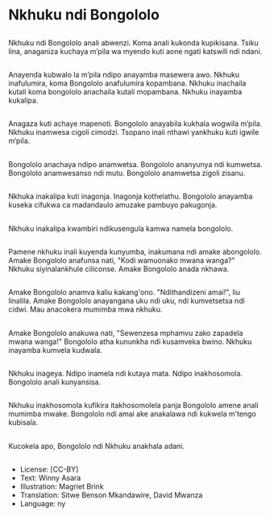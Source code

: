 # Nkhuku ndi Bongololo

##
Nkhuku ndi Bongololo anali abwenzi. Koma anali kukonda kupikisana. Tsiku lina, anaganiza kuchaya m’pila wa myendo kuti aone ngati katswili ndi ndani.

##
Anayenda kubwalo la m’pila ndipo anayamba masewera awo. Nkhuku inafulumira, koma Bongololo anafulumira kopambana. Nkhuku inachaila kutali koma bongololo anachaila kutali mopambana. Nkhuku inayamba kukalipa.

##
Anagaza kuti achaye mapenoti. Bongololo anayabila kukhala wogwila m’pila. Nkhuku inamwesa cigoli cimodzi. Tsopano inali nthawi yankhuku kuti igwile m’pila.

##
Bongololo anachaya ndipo anamwetsa. Bongololo ananyunya ndi kumwetsa. Bongololo anamwesanso ndi mutu. Bongololo anamwetsa zigoli zisanu.

##
Nkhuka inakalipa kuti inagonja. Inagonja kothelathu. Bongololo anayamba kuseka cifukwa ca madandaulo amuzake pambuyo pakugonja.

##
Nkhuku inakalipa kwambiri ndikusengula kamwa namela bongololo.

##
Pamene nkhuku inali kuyenda kunyumba, inakumana ndi amake abongololo. Amake Bongololo anafunsa nati, "Kodi wamuonako mwana wanga?" Nkhuku siyinalankhule ciliconse. Amake Bongololo anada nkhawa.

##
Amake Bongololo anamva kaliu kakang'ono. "Ndithandizeni amai!", liu linalila. Amake Bongololo anayangana uku ndi uku, ndi kumvetsetsa ndi cidwi. Mau anacokera mumimba mwa nkhuku.

##
Amake Bongololo anakuwa nati, "Sewenzesa mphamvu zako zapadela mwana wanga!" Bongololo atha kununkha ndi kusamveka bwino. Nkhuku inayamba kumvela kudwala.

##
Nkhuku inageya. Ndipo inamela ndi kutaya mata. Ndipo inakhosomola. Bongololo anali kunyansisa.

##
Nkhuku inakhosomola kufikira itakhosomolela panja Bongololo amene anali mumimba mwake. Bongololo ndi amai ake anakalawa ndi kukwela m’tengo kubisala.

##
Kucokela apo, Bongololo ndi Nkhuku anakhala adani.

##
* License: [CC-BY]
* Text: Winny Asara
* Illustration: Magriet Brink
* Translation: Sitwe Benson Mkandawire, David Mwanza
* Language: ny
